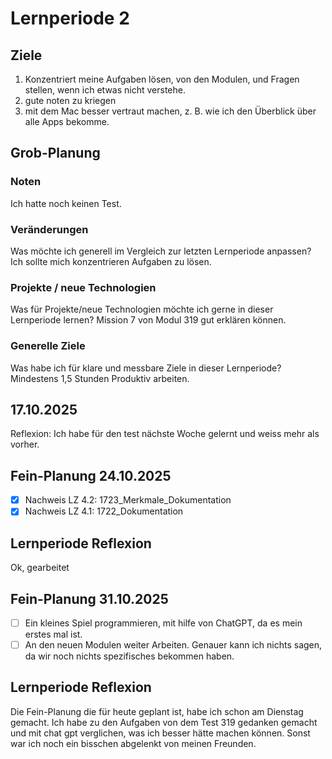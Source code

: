 # Lernperiode 2
## Ziele
1. Konzentriert meine Aufgaben lösen, von den Modulen, und Fragen stellen, wenn ich etwas nicht verstehe.
2. gute noten zu kriegen
3. mit dem Mac besser vertraut machen, z. B. wie ich den Überblick über alle Apps bekomme.

## Grob-Planung
### Noten
Ich hatte noch keinen Test.
### Veränderungen
Was möchte ich generell im Vergleich zur letzten Lernperiode anpassen?
Ich sollte mich konzentrieren Aufgaben zu lösen.
### Projekte / neue Technologien
Was für Projekte/neue Technologien möchte ich gerne in dieser Lernperiode lernen?
Mission 7 von Modul 319 gut erklären können.
### Generelle Ziele
Was habe ich für klare und messbare Ziele in dieser Lernperiode?
Mindestens 1,5 Stunden Produktiv arbeiten.
## 17.10.2025
Reflexion: Ich habe für den test nächste Woche gelernt und weiss mehr als vorher.

## Fein-Planung 24.10.2025

- [x] Nachweis LZ 4.2: 1723_Merkmale_Dokumentation
- [x] Nachweis LZ 4.1: 1722_Dokumentation

## Lernperiode Reflexion
Ok, gearbeitet

## Fein-Planung 31.10.2025

- [ ] Ein kleines Spiel programmieren, mit hilfe von ChatGPT, da es mein erstes mal ist.
- [ ] An den neuen Modulen weiter Arbeiten. Genauer kann ich nichts sagen, da wir noch nichts spezifisches bekommen haben.

## Lernperiode Reflexion
Die Fein-Planung die für heute geplant ist, habe ich schon am Dienstag gemacht. Ich habe zu den Aufgaben von dem Test 319 gedanken gemacht und mit chat gpt verglichen,
was ich besser hätte machen können. Sonst war ich noch ein bisschen abgelenkt von  meinen Freunden.

